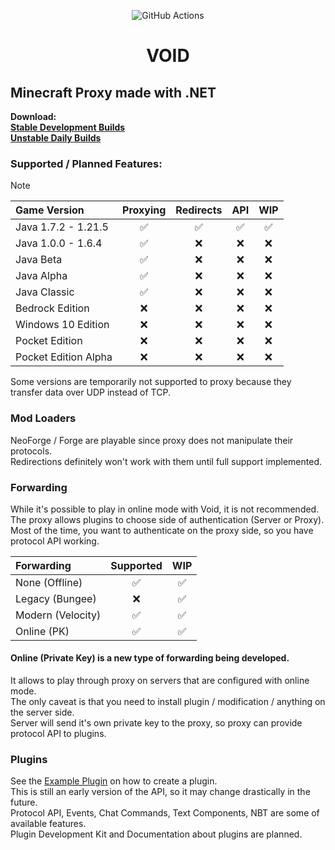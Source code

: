 <p align="center">
    <a style="text-decoration:none" href="https://github.com/caunt/Void/actions/workflows/dotnet.yml">
        <img src="https://github.com/caunt/Void/actions/workflows/dotnet.yml/badge.svg" alt="GitHub Actions" />
    </a>
</p>
<h1 align="center">
    VOID
</h1>

## Minecraft Proxy made with .NET
**Download:**
<br>
[**Stable Development Builds**](https://github.com/caunt/Void/releases)
<br>
[**Unstable Daily Builds**](https://github.com/caunt/Void/actions)



### Supported / Planned Features:

> [!NOTE]
>
>| Game Version         | Proxying           | Redirects          | API                | WIP                |
>| :------------------- | :----------------: | :----------------: | :----------------: | :----------------: |
>| Java 1.7.2 - 1.21.5  | :white_check_mark: | :white_check_mark: | :white_check_mark: | :white_check_mark: |
>| Java 1.0.0 - 1.6.4   | :white_check_mark: | :x:                | :x:                | :x:                |
>| Java Beta            | :white_check_mark: | :x:                | :x:                | :x:                |
>| Java Alpha           | :white_check_mark: | :x:                | :x:                | :x:                |
>| Java Classic         | :white_check_mark: | :x:                | :x:                | :x:                |
>| Bedrock Edition      | :x:                | :x:                | :x:                | :x:                |
>| Windows 10 Edition   | :x:                | :x:                | :x:                | :x:                |
>| Pocket Edition       | :x:                | :x:                | :x:                | :x:                |
>| Pocket Edition Alpha | :x:                | :x:                | :x:                | :x:                |

Some versions are temporarily not supported to proxy because they transfer data over UDP instead of TCP. 

### Mod Loaders
NeoForge / Forge are playable since proxy does not manipulate their protocols.
<br>
Redirections definitely won't work with them until full support implemented.

### Forwarding
While it's possible to play in online mode with Void, it is not recommended.
<br>
The proxy allows plugins to choose side of authentication (Server or Proxy).
<br>
Most of the time, you want to authenticate on the proxy side, so you have protocol API working.

| Forwarding        | Supported          | WIP                |
| :---------------- | :----------------: | :----------------: |
| None (Offline)    | :white_check_mark: | :white_check_mark: |
| Legacy (Bungee)   | :x:                | :white_check_mark: |
| Modern (Velocity) | :white_check_mark: | :white_check_mark: |
| Online (PK)       | :white_check_mark: | :white_check_mark: |

#### Online (Private Key) is a new type of forwarding being developed.
It allows to play through proxy on servers that are configured with online mode.
<br>
The only caveat is that you need to install plugin / modification / anything on the server side.
<br>
Server will send it's own private key to the proxy, so proxy can provide protocol API to plugins.


### Plugins
See the [Example Plugin](https://github.com/caunt/Void/blob/main/src/Plugins/ExamplePlugin/ExamplePlugin.cs) on how to create a plugin.
<br>
This is still an early version of the API, so it may change drastically in the future.
<br>
Protocol API, Events, Chat Commands, Text Components, NBT are some of available features.
<br>
Plugin Development Kit and Documentation about plugins are planned.